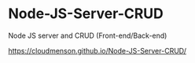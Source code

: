 # Node-JS-Server-CRUD
Node JS server and CRUD (Front-end/Back-end) 

https://cloudmenson.github.io/Node-JS-Server-CRUD/
